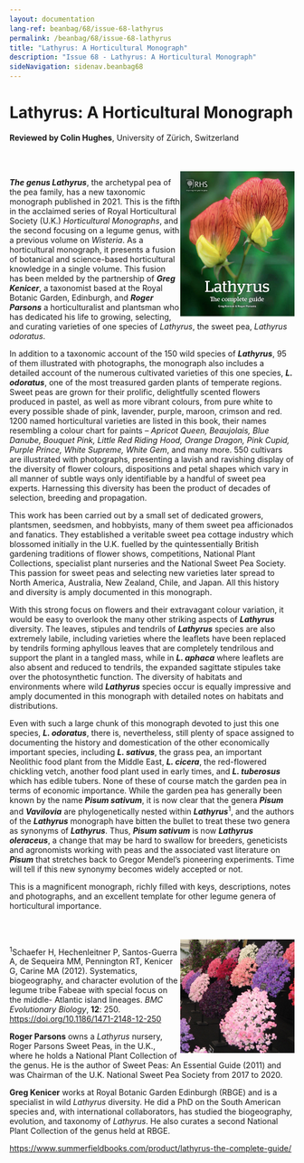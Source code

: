 ```yaml
---
layout: documentation
lang-ref: beanbag/68/issue-68-lathyrus
permalink: /beanbag/68/issue-68-lathyrus
title: "Lathyrus: A Horticultural Monograph"
description: "Issue 68 - Lathyrus: A Horticultural Monograph"
sideNavigation: sidenav.beanbag68
---
```


# Lathyrus: A Horticultural Monograph 

**Reviewed by Colin Hughes**, University of Zürich, Switzerland  

<br />
	<img src="/assets/images/68/LA-1_Book.png" alt="Rupert Barneby" width="40%" align="right" style="margin: 20px 0px 0px 0px">
<br />

***The genus Lathyrus***, the archetypal pea of the pea family, has a new taxonomic monograph published in 2021. This is the fifth in the acclaimed series of Royal Horticultural Society (U.K.) *Horticultural Monographs*, and the second focusing on a legume genus, with a previous volume on *Wisteria*. As a horticultural monograph, it presents a fusion of botanical and science-based horticultural knowledge in a single volume. This fusion has been melded by the partnership of ***Greg Kenicer***, a taxonomist based at the Royal Botanic Garden, Edinburgh, and ***Roger Parsons*** a horticulturalist and plantsman who has dedicated his life to growing, selecting, and curating varieties of one species of *Lathyrus*, the sweet pea, *Lathyrus odoratus*.  

In addition to a taxonomic account of the 150 wild species of ***Lathyrus***, 95 of them illustrated with photographs, the monograph also includes a detailed account of the numerous cultivated varieties of this one species, ***L. odoratus***, one of the most treasured garden plants of temperate regions. Sweet peas are grown for their prolific, delightfully scented flowers produced in pastel, as well as more vibrant colours, from pure white to every possible shade of pink, lavender, purple, maroon, crimson and red. 1200 named horticultural varieties are listed in this book, their names resembling a colour chart for paints – *Apricot Queen, Beaujolais, Blue Danube, Bouquet Pink, Little Red Riding Hood, Orange Dragon, Pink Cupid, Purple Prince, White Supreme, White Gem*, and many more. 550 cultivars are illustrated with photographs, presenting a lavish and ravishing display of the diversity of flower colours, dispositions and petal shapes which vary in all manner of subtle ways only identifiable by a handful of sweet pea experts. Harnessing this diversity has been the product of decades of selection, breeding and propagation.  

This work has been carried out by a small set of dedicated growers, plantsmen, seedsmen, and hobbyists, many of them sweet pea afficionados and fanatics. They established a veritable sweet pea cottage industry which blossomed initially in the U.K. fuelled by the quintessentially British gardening traditions of flower shows, competitions, National Plant Collections, specialist plant nurseries and the National Sweet Pea Society. This passion for sweet peas and selecting new varieties later spread to North America, Australia, New Zealand, Chile, and Japan. All this history and diversity is amply documented in this monograph.  

With this strong focus on flowers and their extravagant colour variation, it would be easy to overlook the many other striking aspects of ***Lathyrus*** diversity. The leaves, stipules and tendrils of ***Lathyrus*** species are also extremely labile, including varieties where the leaflets have been replaced by tendrils forming aphyllous leaves that are completely tendrilous and support the plant in a tangled mass, while in ***L. aphaca*** where leaflets are also absent and reduced to tendrils, the expanded sagittate stipules take over the photosynthetic function. The diversity of habitats and environments where wild ***Lathyrus*** species occur is equally impressive and amply documented in this monograph with detailed notes on habitats and distributions.  

Even with such a large chunk of this monograph devoted to just this one species, ***L. odoratus***, there is, nevertheless, still plenty of space assigned to documenting the history and domestication of the other economically important species, including ***L. sativus***, the grass pea, an important Neolithic food plant from the Middle East, ***L. cicera***, the red-flowered chickling vetch, another food plant used in early times, and ***L. tuberosus*** which has edible tubers. None of these of course match the garden pea in terms of economic importance. While the garden pea has generally been known by the name ***Pisum sativum***, it is now clear that the genera ***Pisum*** and ***Vavilovia*** are phylogenetically nested within ***Lathyrus***<sup>1</sup>, and the authors of the ***Lathyrus*** monograph have bitten the bullet to treat these two genera as synonyms of ***Lathyrus***. Thus, ***Pisum sativum*** is now ***Lathyrus oleraceus***, a change that may be hard to swallow for breeders, geneticists and agronomists working with peas and the associated vast literature on ***Pisum*** that stretches back to Gregor Mendel’s pioneering experiments. Time will tell if this new synonymy becomes widely accepted or not.  

This is a magnificent monograph, richly filled with keys, descriptions, notes and photographs, and an excellent template for other legume genera of horticultural importance. 

<br />
	<img src="/assets/images/68/LA-2_Flower.png" alt="Rupert Barneby" width="40%" align="right" style="margin: 20px 0px 0px 0px">
<br />

<sup>1</sup>Schaefer H, Hechenleitner P, Santos-Guerra A, de Sequeira MM, Pennington RT, Kenicer G, Carine MA (2012). Systematics, biogeography, and character evolution of the legume tribe Fabeae with special focus on the middle- Atlantic island lineages. *BMC Evolutionary Biology*, **12**: 250. <https://doi.org/10.1186/1471-2148-12-250>  

**Roger Parsons** owns a *Lathyrus* nursery, Roger Parsons Sweet Peas, in the U.K., where he holds a National Plant Collection of the genus. He is the author of Sweet Peas: An Essential Guide (2011) and was Chairman of the U.K. National Sweet Pea Society from 2017 to 2020.  

**Greg Kenicer** works at Royal Botanic Garden Edinburgh (RBGE) and is a specialist in wild *Lathyrus* diversity. He did a PhD on the South American species and, with international collaborators, has studied the biogeography, evolution, and taxonomy of *Lathyrus*. He also curates a second National Plant Collection of the genus held at RBGE.  

<https://www.summerfieldbooks.com/product/lathyrus-the-complete-guide/> 

